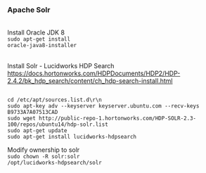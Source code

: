 <h3>Apache Solr</h3>

<br>Install Oracle JDK 8
<br><code>sudo apt-get install oracle-java8-installer</code>

<br>Install Solr - Lucidworks HDP Search
<br>https://docs.hortonworks.com/HDPDocuments/HDP2/HDP-2.4.2/bk_hdp_search/content/ch_hdp-search-install.html

<code>
cd /etc/apt/sources.list.d\r\n
sudo apt-key adv --keyserver keyserver.ubuntu.com --recv-keys B9733A7A07513CAD
sudo wget http://public-repo-1.hortonworks.com/HDP-SOLR-2.3-100/repos/ubuntu14/hdp-solr.list
sudo apt-get update
sudo apt-get install lucidworks-hdpsearch
</code>

Modify ownership to solr
<br><code>sudo chown -R solr:solr /opt/lucidworks-hdpsearch/solr</code>
